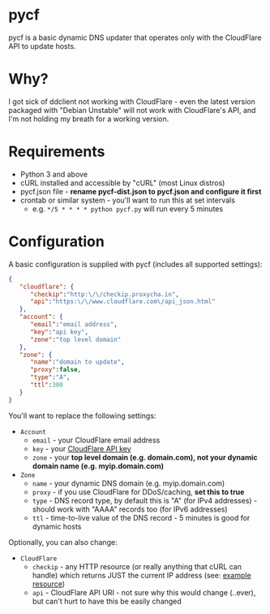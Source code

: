 # pycf

pycf is a basic dynamic DNS updater that operates only with the CloudFlare API to update hosts.

# Why?

I got sick of ddclient not working with CloudFlare - even the latest version packaged with "Debian Unstable" will not work with CloudFlare's API, and I'm not holding my breath for a working version.

# Requirements

* Python 3 and above
* cURL installed and accessible by "cURL" (most Linux distros)
* pycf.json file - **rename pycf-dist.json to pycf.json and configure it first**
* crontab or similar system - you'll want to run this at set intervals
  * e.g. `*/5 * * * * python pycf.py` will run every 5 minutes

# Configuration

A basic configuration is supplied with pycf (includes all supported settings):

```json
{
   "cloudflare": {
      "checkip":"http:\/\/checkip.proxycha.in",
      "api":"https:\/\/www.cloudflare.com\/api_json.html"
   },
   "account": {
      "email":"email address",
      "key":"api key",
      "zone":"top level domain"
   },
   "zone": {
      "name":"domain to update",
      "proxy":false,
      "type":"A",
      "ttl":300
   }
}
```

You'll want to replace the following settings:

* `Account`
  * `email` - your CloudFlare email address
  * `key` - your [CloudFlare API key](https://support.cloudflare.com/hc/en-us/articles/200167836-Where-do-I-find-my-CloudFlare-API-key-)
  * `zone` - your **top level domain (e.g. domain.com), not your dynamic domain name (e.g. myip.domain.com)** 
* `Zone`
  * `name` - your dynamic DNS domain (e.g. myip.domain.com)
  * `proxy` - if you use CloudFlare for DDoS/caching, **set this to true**
  * `type` - DNS record type, by default this is "A" (for IPv4 addresses) - should work with "AAAA" records too (for IPv6 addresses)
  * `ttl` - time-to-live value of the DNS record - 5 minutes is good for dynamic hosts
  
Optionally, you can also change:

* `CloudFlare`
  * `checkip` - any HTTP resource (or really anything that cURL can handle) which returns JUST the current IP address (see: [example resource](http://checkip.proxycha.in/))
  * `api` - CloudFlare API URI - not sure why this would change (..ever), but can't hurt to have this be easily changed